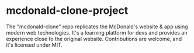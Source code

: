 # mcdonald-clone-project
The "mcdonald-clone" repo replicates the McDonald's website &amp; app using modern web technologies. It's a learning platform for devs and provides an experience close to the original website. Contributions are welcome, and it's licensed under MIT.
